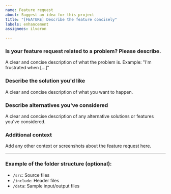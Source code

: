 ```yaml
---
name: Feature request
about: Suggest an idea for this project
title: "[FEATURE] Describe the feature concisely"
labels: enhancement
assignees: ilvoron

---
```


### Is your feature request related to a problem? Please describe.
A clear and concise description of what the problem is. Example: "I'm frustrated when [...]"

### Describe the solution you'd like
A clear and concise description of what you want to happen.

### Describe alternatives you've considered
A clear and concise description of any alternative solutions or features you've considered.

### Additional context
Add any other context or screenshots about the feature request here.

---

### Example of the folder structure (optional):
- `/src`: Source files
- `/include`: Header files
- `/data`: Sample input/output files
